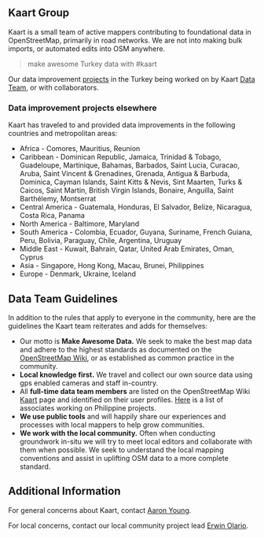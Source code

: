 ## Kaart Group
Kaart is a small team of active mappers contributing to foundational data in OpenStreetMap, primarily in road networks.  We are not into making bulk imports, or automated edits into OSM anywhere. 

>make awesome Turkey data with #kaart

Our data improvement [projects](https://github.com/mapamore/kaart-ph/projects) in the Turkey being worked on by Kaart [Data Team](https://wiki.openstreetmap.org/wiki/Kaart#Kaart_Data_Team), or with collaborators.

### Data improvement projects elsewhere
Kaart has traveled to and provided data improvements in the following countries and metropolitan areas:

- Africa - Comores, Mauritius, Reunion
- Caribbean - Dominican Republic, Jamaica, Trinidad & Tobago, Guadeloupe, Martinique, Bahamas, Barbados, Saint Lucia, Curacao, Aruba, Saint Vincent & Grenadines, Grenada, Antigua & Barbuda, Dominica, Cayman Islands, Saint Kitts & Nevis, Sint Maarten, Turks & Caicos, Saint Martin, British Virgin Islands, Bonaire, Anguilla, Saint Barthélemy, Montserrat
- Central America - Guatemala, Honduras, El Salvador, Belize, Nicaragua, Costa Rica, Panama
- North America - Baltimore, Maryland
- South America - Colombia, Ecuador, Guyana, Suriname, French Guiana, Peru, Bolivia, Paraguay, Chile, Argentina, Uruguay
- Middle East - Kuwait, Bahrain, Qatar, United Arab Emirates, Oman, Cyprus
- Asia - Singapore, Hong Kong, Macau, Brunei, Philippines
- Europe - Denmark, Ukraine, Iceland

##  Data Team Guidelines
In addition to the rules that apply to everyone in the community, here are the guidelines the Kaart team reiterates and adds for themselves:

- Our motto is **Make Awesome Data.** We seek to make the best map data and adhere to the highest standards as documented on the [OpenStreetMap Wiki](http://wiki.openstreetmap.org), or as established as common practice in the community.
- **Local knowledge first.** We travel and collect our own source data using gps enabled cameras and staff in-country.
- All **full-time data team members** are listed on the OpenStreetMap Wiki [Kaart](https://wiki.openstreetmap.org/wiki/Kaart#Kaart_Data_Team) page and identified on their user profiles. [Here](https://github.com/mapamore/kaart-ph/wiki/Kaart-in-PH) is a list of associates working on Philippine projects.
- **We use public tools** and will happily share our experiences and processes with local mappers to help grow communities.
- **We work with the local community.** Often when conducting groundwork in-situ we will try to meet local editors and collaborate with them when possible.  We seek to understand the local mapping conventions and assist in uplifting OSM data to a more complete standard. 

## Additional Information
For general concerns about Kaart, contact [Aaron Young](http://www.openstreetmap.org/user/vespax).
 
For local concerns, contact our local community project lead [Erwin Olario](https://www.openstreetmap.org/user/GOwin). 
